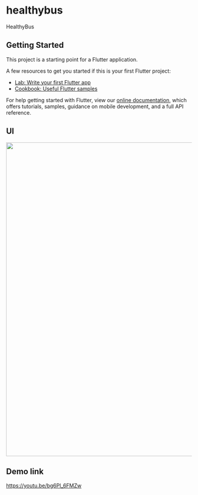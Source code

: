 # healthybus

HealthyBus

## Getting Started

This project is a starting point for a Flutter application.

A few resources to get you started if this is your first Flutter project:

- [Lab: Write your first Flutter app](https://flutter.dev/docs/get-started/codelab)
- [Cookbook: Useful Flutter samples](https://flutter.dev/docs/cookbook)

For help getting started with Flutter, view our
[online documentation](https://flutter.dev/docs), which offers tutorials,
samples, guidance on mobile development, and a full API reference.

## UI

<div align="center">
    <img src="https://github.com/XianWang521/healthybus/tree/master/UI-img/Android/图片1.png" width = "850">
</div>

## Demo link

https://youtu.be/bg6Pl_6FMZw
